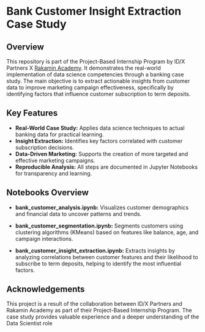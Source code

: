 # Bank Customer Insight Extraction Case Study

## Overview

This repository is part of the Project-Based Internship Program by ID/X Partners X [Rakamin Academy](https://www.rakamin.com/academy). It demonstrates the real-world implementation of data science competencies through a banking case study. The main objective is to extract actionable insights from customer data to improve marketing campaign effectiveness, specifically by identifying factors that influence customer subscription to term deposits.

## Key Features

- **Real-World Case Study:** Applies data science techniques to actual banking data for practical learning.
- **Insight Extraction:** Identifies key factors correlated with customer subscription decisions.
- **Data-Driven Marketing:** Supports the creation of more targeted and effective marketing campaigns.
- **Reproducible Analysis:** All steps are documented in Jupyter Notebooks for transparency and learning.

## Notebooks Overview

- **bank_customer_analysis.ipynb:**
  Visualizes customer demographics and financial data to uncover patterns and trends.

- **bank_customer_segmentation.ipynb:**
  Segments customers using clustering algorithms (KMeans) based on features like balance, age, and campaign interactions.

- **bank_customer_insight_extraction.ipynb:**
  Extracts insights by analyzing correlations between customer features and their likelihood to subscribe to term deposits, helping to identify the most influential factors.

## Acknowledgements

This project is a result of the collaboration between ID/X Partners and Rakamin Academy as part of their Project-Based Internship Program. The case study provides valuable experience and a deeper understanding of the Data Scientist role

